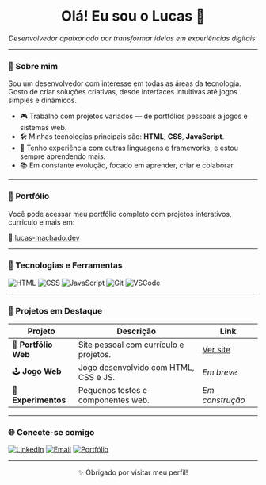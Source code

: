 <h1 align="center">Olá! Eu sou o Lucas 👋</h1>

<p align="center">
  <em>Desenvolvedor apaixonado por transformar ideias em experiências digitais.</em>
</p>

---

### 🚀 Sobre mim

Sou um desenvolvedor com interesse em todas as áreas da tecnologia. Gosto de criar soluções criativas, desde interfaces intuitivas até jogos simples e dinâmicos.

- 🎮 Trabalho com projetos variados — de portfólios pessoais a jogos e sistemas web.
- 🛠️ Minhas tecnologias principais são: **HTML**, **CSS**, **JavaScript**.
- 🧩 Tenho experiência com outras linguagens e frameworks, e estou sempre aprendendo mais.
- 📚 Em constante evolução, focado em aprender, criar e colaborar.

---

### 💼 Portfólio

Você pode acessar meu portfólio completo com projetos interativos, currículo e mais em:

🔗 [lucas-machado.dev](https://seulink.com) <!-- Substitua pelo link real do seu site/portfólio -->

---

### 📌 Tecnologias e Ferramentas

![HTML](https://img.shields.io/badge/-HTML5-E34F26?style=flat-square&logo=html5&logoColor=white)
![CSS](https://img.shields.io/badge/-CSS3-1572B6?style=flat-square&logo=css3)
![JavaScript](https://img.shields.io/badge/-JavaScript-F7DF1E?style=flat-square&logo=javascript&logoColor=black)
![Git](https://img.shields.io/badge/-Git-F05032?style=flat-square&logo=git&logoColor=white)
![VSCode](https://img.shields.io/badge/-VSCode-007ACC?style=flat-square&logo=visual-studio-code)

---

### 🧠 Projetos em Destaque

| Projeto | Descrição | Link |
|--------|-----------|------|
| 🎨 **Portfólio Web** | Site pessoal com currículo e projetos. | [Ver site](https://seulink.com) |
| 🕹️ **Jogo Web** | Jogo desenvolvido com HTML, CSS e JS. | *Em breve* |
| 🧪 **Experimentos** | Pequenos testes e componentes web. | *Em construção* |

---

### 🌐 Conecte-se comigo

[![LinkedIn](https://img.shields.io/badge/-LinkedIn-blue?style=flat-square&logo=linkedin&logoColor=white)](https://linkedin.com/in/seulink)
[![Email](https://img.shields.io/badge/-Email-red?style=flat-square&logo=gmail&logoColor=white)](mailto:seuemail@gmail.com)
[![Portfólio](https://img.shields.io/badge/-Portf%C3%B3lio-000?style=flat-square&logo=firefox&logoColor=white)](https://seulink.com)

---

<p align="center">✨ Obrigado por visitar meu perfil!</p>
